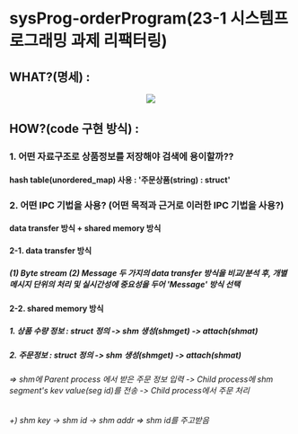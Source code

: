 # sysProg-orderProgram(23-1 시스템프로그래밍 과제 리팩터링)

## WHAT?(명세) : 
<p align="center">
  <img src="https://github.com/user-attachments/assets/48997085-32f2-49bc-b64f-b0705f2c12ca">
</p>




## HOW?(code 구현 방식) :
### 1. 어떤 자료구조로 상품정보를 저장해야 검색에 용이할까??
#### hash table(unordered_map) 사용 :  '주문상품(string) : struct' 

### 2. 어떤 IPC 기법을 사용? (어떤 목적과 근거로 이러한 IPC 기법을 사용?) 
#### data transfer 방식 + shared memory 방식

#### 2-1. data transfer 방식
##### (1) Byte stream (2) Message 두 가지의 data transfer 방식을 비교/분석 후, 개별 메시지 단위의 처리 및 실시간성에 중요성을 두어 'Message' 방식 선택

#### 2-2. shared memory 방식
##### 1. 상품 수량 정보 : struct 정의 -> shm 생성(shmget) -> attach(shmat) 
##### 2. 주문정보 : struct 정의 -> shm 생성(shmget) -> attach(shmat) 
###### => shm에 Parent process 에서 받은 주문 정보 입력 -> Child process에 shm segment's kev value(seg id)를 전송 -> Child process에서 주문 처리
###### +) shm key -> shm id -> shm addr => shm id를 주고받음
